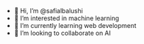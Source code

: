 - 👋 Hi, I’m @safialbalushi
- 👀 I’m interested in machine learning
- 🌱 I’m currently learning web development
- 💞️ I’m looking to collaborate on AI

<!---
safialbalushi/safialbalushi is a ✨ special ✨ repository because its `README.md` (this file) appears on your GitHub profile.
You can click the Preview link to take a look at your changes.
--->
